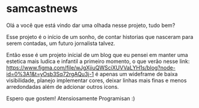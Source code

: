 # samcastnews

Olá a você que está vindo dar uma olhada nesse projeto, tudo bem?

Esse projeto é o início de um sonho, de contar historias que nasceram para serem contadas, um futuro jornalista talvez.

Então esse é um projeto inícial de um blog que eu pensei em manter uma estetica mais ludica e infantil a primeiro momento, o que verão nesse link: https://www.figma.com/file/wJgXjiuQWSciXUVVaLYH1s/blog?node-id=0%3A1&t=yOsb3Sq72rgAQu3j-1 é apenas um wideframe de baixa visibilidade, planejo implementar cores, deixar linhas mais finas e menos arredondadas além de adcionar outros icons.

Espero que gostem!
Atensiosamente
              Programisan :)
